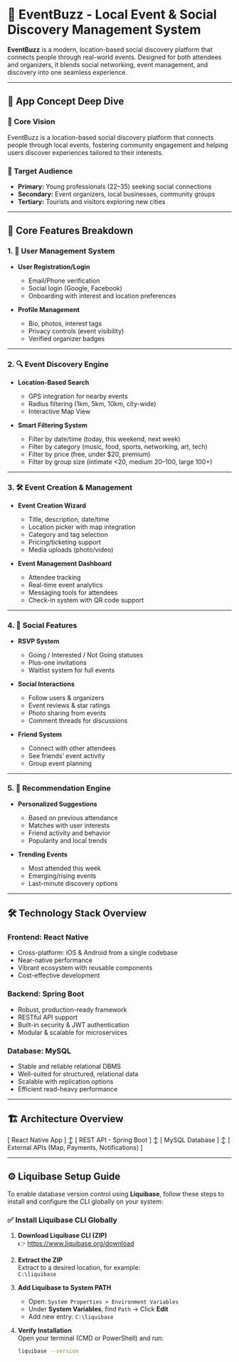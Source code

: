 # 🎉 EventBuzz - Local Event & Social Discovery Management System

**EventBuzz** is a modern, location-based social discovery platform that connects people through real-world events. Designed for both attendees and organizers, it blends social networking, event management, and discovery into one seamless experience.

---

## 🌟 App Concept Deep Dive

### 🎯 Core Vision

EventBuzz is a location-based social discovery platform that connects people through local events, fostering community engagement and helping users discover experiences tailored to their interests.

### 👥 Target Audience

- **Primary:** Young professionals (22–35) seeking social connections  
- **Secondary:** Event organizers, local businesses, community groups  
- **Tertiary:** Tourists and visitors exploring new cities  

---

## 🧩 Core Features Breakdown

### 1. 👤 User Management System

- **User Registration/Login**
  - Email/Phone verification
  - Social login (Google, Facebook)
  - Onboarding with interest and location preferences

- **Profile Management**
  - Bio, photos, interest tags
  - Privacy controls (event visibility)
  - Verified organizer badges

---

### 2. 🔍 Event Discovery Engine

- **Location-Based Search**
  - GPS integration for nearby events
  - Radius filtering (1km, 5km, 10km, city-wide)
  - Interactive Map View

- **Smart Filtering System**
  - Filter by date/time (today, this weekend, next week)
  - Filter by category (music, food, sports, networking, art, tech)
  - Filter by price (free, under $20, premium)
  - Filter by group size (intimate <20, medium 20–100, large 100+)

---

### 3. 🛠️ Event Creation & Management

- **Event Creation Wizard**
  - Title, description, date/time
  - Location picker with map integration
  - Category and tag selection
  - Pricing/ticketing support
  - Media uploads (photo/video)

- **Event Management Dashboard**
  - Attendee tracking
  - Real-time event analytics
  - Messaging tools for attendees
  - Check-in system with QR code support

---

### 4. 🤝 Social Features

- **RSVP System**
  - Going / Interested / Not Going statuses
  - Plus-one invitations
  - Waitlist system for full events

- **Social Interactions**
  - Follow users & organizers
  - Event reviews & star ratings
  - Photo sharing from events
  - Comment threads for discussions

- **Friend System**
  - Connect with other attendees
  - See friends’ event activity
  - Group event planning

---

### 5. 🎯 Recommendation Engine

- **Personalized Suggestions**
  - Based on previous attendance
  - Matches with user interests
  - Friend activity and behavior
  - Popularity and local trends

- **Trending Events**
  - Most attended this week
  - Emerging/rising events
  - Last-minute discovery options

---

## 🛠️ Technology Stack Overview

### Frontend: **React Native**

- Cross-platform: iOS & Android from a single codebase  
- Near-native performance  
- Vibrant ecosystem with reusable components  
- Cost-effective development

### Backend: **Spring Boot**

- Robust, production-ready framework  
- RESTful API support  
- Built-in security & JWT authentication  
- Modular & scalable for microservices

### Database: **MySQL**

- Stable and reliable relational DBMS  
- Well-suited for structured, relational data  
- Scalable with replication options  
- Efficient read-heavy performance

---

## 🏗️ Architecture Overview
[ React Native App ]
↕
[ REST API - Spring Boot ]
↕
[ MySQL Database ]
↕
[ External APIs (Map, Payments, Notifications) ]


---

## ⚙️ Liquibase Setup Guide

To enable database version control using **Liquibase**, follow these steps to install and configure the CLI globally on your system:

### ✅ Install Liquibase CLI Globally

1. **Download Liquibase CLI (ZIP)**  
   👉 https://www.liquibase.org/download

2. **Extract the ZIP**  
   Extract to a desired location, for example:  
   `C:\liquibase`

3. **Add Liquibase to System PATH**  
   - Open: `System Properties > Environment Variables`
   - Under **System Variables**, find `Path` → Click **Edit**
   - Add new entry: `C:\liquibase`

4. **Verify Installation**  
   Open your terminal (CMD or PowerShell) and run:

   ```bash
   liquibase --version

